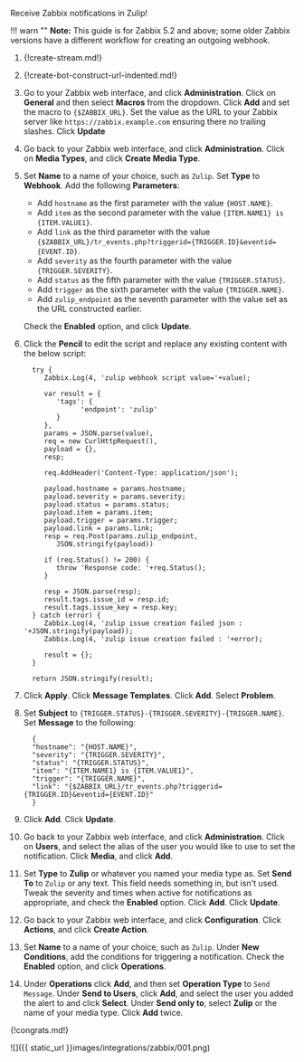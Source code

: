 Receive Zabbix notifications in Zulip!

!!! warn ""
    **Note:** This guide is for Zabbix 5.2 and above; some older Zabbix versions have a
    different workflow for creating an outgoing webhook.

1. {!create-stream.md!}

1. {!create-bot-construct-url-indented.md!}

1. Go to your Zabbix web interface, and click **Administration**. Click on
   **General** and then select **Macros** from the dropdown. Click **Add** and set the
   macro to `{$ZABBIX_URL}`. Set the value as the URL to your Zabbix server like
   `https://zabbix.example.com` ensuring there no trailing slashes. Click **Update**

1. Go back to your Zabbix web interface, and click **Administration**. Click on
   **Media Types**, and click **Create Media Type**.

1. Set **Name** to a name of your choice, such as `Zulip`. Set **Type** to **Webhook**.
   Add the following **Parameters**:

    * Add `hostname` as the first parameter with the value `{HOST.NAME}`.
    * Add `item` as the second parameter with the value `{ITEM.NAME1} is {ITEM.VALUE1}`.
    * Add `link` as the third parameter with the value `{$ZABBIX_URL}/tr_events.php?triggerid={TRIGGER.ID}&eventid={EVENT.ID}`.
    * Add `severity` as the fourth parameter with the value `{TRIGGER.SEVERITY}`.
    * Add `status` as the fifth parameter with the value `{TRIGGER.STATUS}`.
    * Add `trigger` as the sixth parameter with the value `{TRIGGER.NAME}`.
    * Add `zulip_endpoint` as the seventh parameter with the value set as the URL
      constructed earlier.

    Check the **Enabled** option, and click **Update**.

1. Click the **Pencil** to edit the script and replace any existing content with the below script:

         try {
            Zabbix.Log(4, 'zulip webhook script value='+value);

            var result = {
               'tags': {
                     'endpoint': 'zulip'
               }
            },
            params = JSON.parse(value),
            req = new CurlHttpRequest(),
            payload = {},
            resp;

            req.AddHeader('Content-Type: application/json');

            payload.hostname = params.hostname;
            payload.severity = params.severity;
            payload.status = params.status;
            payload.item = params.item;
            payload.trigger = params.trigger;
            payload.link = params.link;
            resp = req.Post(params.zulip_endpoint,
               JSON.stringify(payload))

            if (req.Status() != 200) {
               throw 'Response code: '+req.Status();
            }

            resp = JSON.parse(resp);
            result.tags.issue_id = resp.id;
            result.tags.issue_key = resp.key;
         } catch (error) {
            Zabbix.Log(4, 'zulip issue creation failed json : '+JSON.stringify(payload));
            Zabbix.Log(4, 'zulip issue creation failed : '+error);

            result = {};
         }

         return JSON.stringify(result);

1. Click **Apply**. Click **Message Templates**. Click **Add**. Select **Problem**.

1. Set **Subject** to `{TRIGGER.STATUS}-{TRIGGER.SEVERITY}-{TRIGGER.NAME}`.
   Set **Message** to the following:

         {
         "hostname": "{HOST.NAME}",
         "severity": "{TRIGGER.SEVERITY}",
         "status": "{TRIGGER.STATUS}",
         "item": "{ITEM.NAME1} is {ITEM.VALUE1}",
         "trigger": "{TRIGGER.NAME}",
         "link": "{$ZABBIX_URL}/tr_events.php?triggerid={TRIGGER.ID}&eventid={EVENT.ID}"
         }

1. Click **Add**. Click **Update**.

1. Go back to your Zabbix web interface, and click **Administration**.
   Click on **Users**, and select the alias of the user you would like
   to use to set the notification. Click **Media**, and click **Add**.

1. Set **Type** to **Zulip** or whatever you named your media type as.
   Set **Send To** to `Zulip` or any text. This field needs something in,
   but isn't used. Tweak the severity and times when active for notifications
   as appropriate, and check the **Enabled** option. Click **Add**.
   Click **Update**.

1. Go back to your Zabbix web interface, and click **Configuration**.
   Click **Actions**, and click **Create Action**.

1. Set **Name** to a name of your choice, such as `Zulip`. Under
   **New Conditions**, add the conditions for triggering a notification.
   Check the **Enabled** option, and click **Operations**.

1. Under **Operations** click **Add**, and then set **Operation Type** to
   `Send Message`. Under **Send to Users**, click **Add**, and select the user
   you added the alert to and click **Select**. Under **Send only to**,
   select **Zulip** or the name of your media type. Click **Add**  twice.

{!congrats.md!}

![]({{ static_url }}images/integrations/zabbix/001.png)
